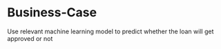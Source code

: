# Business-Case
Use relevant machine learning model to predict whether the loan will get approved or not

